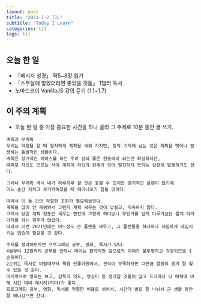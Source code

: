 ```yaml
---
layout: post
title: "2021-1-2 TIL"
subtitle: "Today I Learn"
categories: til
tags: til
---
```


## 오늘 한 일
   - 「메시지 성경」 막5~8장 읽기
   - 「스무살에 알았더라면 좋았을 것들」 1챕터 독서
   - 노마드코더 VanillaJS 강의 듣기 (1.1~1.7)

## 이 주의 계획
- 오늘 한 일 중 가장 중요한 사건을 하나 골라 그 주제로 10분 동안 글 쓰기.

```
계획과 무계획
우리는 여행을 할 때 철저하게 계획을 세워 가지만, 정작 기억에 남는 것은 계획을 벗어나 발생하는 돌발적인 상황이다.
계획은 장기적인 레이스를 하는 우리 삶의 좋은 원동력이 되는건 확실하지만, 
때때로 자신도 모르는 사이 계획이 자신의 한계가 되어 발전하지 못하는 상황이 발생하기도 한다.

그러나 무계획 역시 내가 하루하루 할 것은 정할 수 있지만 장기적인 플랜이 없기에
어느 순간 지치고 무기력해졌을 때 헤어나오기 힘들 것이다.

따라서 이 둘 간의 적절한 조화가 필요해보인다.
계획을 많이 안 세워봐서 그런지 계획 세우는 것이 낯설고, 익숙하지 않다.
그래서 당일 계획 정도만 세우는 편인데 그렇게 하다보니 무언가를 깊게 다루기보단 짧게 여러가지를 하는 경우가 많았다.
따라서 이번 2021년에는 어느정도 큰 플랜을 세우고, 그 플랜들을 하나하나 세밀하게 대입시키는 연습이 필요할 것 같다.

주제를 생각해보자면 프로그래밍 공부, 영화, 독서가 있다.
4월부터 12월까지 공부를 안하니 머리는 편하지만 앞으로의 미래가 불투명하고 걱정되므로 1순위이다.
2순위는 독서로 어릴때부터 책을 안좋아했어서, 견식이 부족하지만 그만큼 열정이 생겨 잘 할 수 있을 것 같다.
마지막으로 영화는 보고, 감독의 의도, 영상미 등 생각할 것들이 많고 드라마나 타 매체에 비해 시간 대비 메시지(의미)가 좋다.
프로그래밍 공부, 영화, 독서를 적절한 비율로 섞어서, 시간대 별로 잘 나눠서 군 생활 동안 잘 해나갔으면 한다.
```

